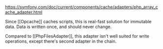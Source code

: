 https://symfony.com/doc/current/components/cache/adapters/php_array_cache_adapter.html

Since [[Opcache]] caches scripts, this is real-fast solution for immutable data. Data is written once, and should never change.

Compared to [[PhpFilesAdapter]], this adapter isn't well suited for write operations, except there's second adapter in the chain.

